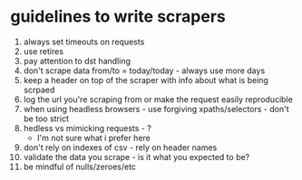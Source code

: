 # guidelines to write scrapers

1. always set timeouts on requests
1. use retires
1. pay attention to dst handling
1. don't scrape data from/to = today/today - always use more days
1. keep a header on top of the scraper with info about what is being scrpaed
1. log the url you're scraping from or make the request easily reproducible
1. when using headless browsers - use forgiving xpaths/selectors - don't be too strict
1. hedless vs mimicking requests - ?
    - I'm not sure what i prefer here
1. don't rely on indexes of csv - rely on header names
1. validate the data you scrape - is it what you expected to be?
1. be mindful of nulls/zeroes/etc

